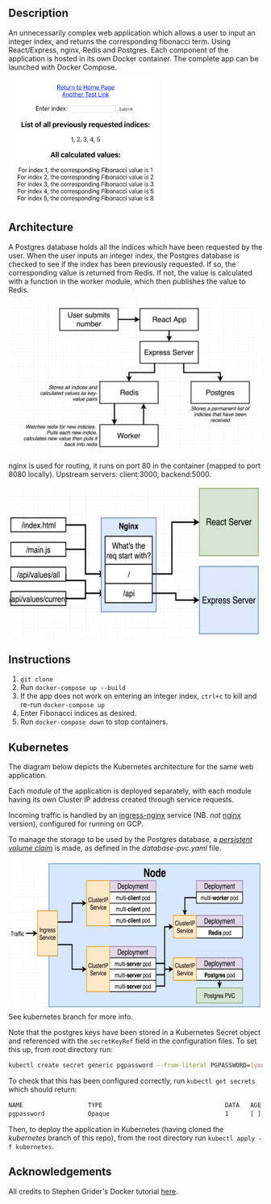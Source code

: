 ## Description

An unnecessarily complex web application which allows a user to input an integer index, and returns the corresponding fibonacci term. Using React/Express, nginx, Redis and Postgres. Each component of the application is hosted in its own Docker container. The complete app can be launched with Docker Compose.

<img src="https://raw.githubusercontent.com/clavance/fibonacci/master/app.png" width="300" height="250">

## Architecture
A Postgres database holds all the indices which have been requested by the user. When the user inputs an integer index, the Postgres database is checked to see if the index has been previously requested. If so, the corresponding value is returned from Redis. If not, the value is calculated with a function in the worker module, which then publishes the value to Redis.

<img src="https://raw.githubusercontent.com/clavance/fibonacci/master/flow.png" width="500" height="300">

nginx is used for routing, it runs on port 80 in the container (mapped to port 8080 locally). Upstream servers: client:3000, backend:5000.

<img src="https://raw.githubusercontent.com/clavance/fibonacci/master/routing.png" width="500" height="300">


## Instructions
1. `git clone`
2. Run `docker-compose up --build`
3. If the app does not work on entering an integer index, `ctrl+c` to kill and re-run `docker-compose up`
4. Enter Fibonacci indices as desired.
5. Run `docker-compose down` to stop containers.

## Kubernetes
The diagram below depicts the Kubernetes architecture for the same web application. 

Each module of the application is deployed separately, with each module having its own Cluster IP address created through service requests.

Incoming traffic is handled by an [ingress-nginx](github.com/kubernetes/ingress-nginx) service (NB. _not_ [nginx](https://www.nginx.com/products/nginx/kubernetes-ingress-controller/) version), configured for running on GCP.

To manage the storage to be used by the Postgres database, a [_persistent volume claim_](https://kubernetes.io/docs/tasks/configure-pod-container/configure-persistent-volume-storage/) is made, as defined in the _database-pvc.yaml_ file.

<img src="https://raw.githubusercontent.com/clavance/fibonacci/master/k8s.png" width="550" height="300">
See kubernetes branch for more info.

Note that the postgres keys have been stored in a Kubernetes Secret object and referenced with the `secretKeyRef` field in the configuration files. To set this up, from root directory run:
```bash
kubectl create secret generic pgpassword --from-literal PGPASSWORD=[your_desired_password]
```
To check that this has been configured correctly, run `kubectl get secrets` which should return:
```bash
NAME                  TYPE                                  DATA   AGE
pgpassword            Opaque                                1      [ ]
```
Then, to deploy the application in Kubernetes (having cloned the _kubernetes_ branch of this repo), from the root directory run `kubectl apply -f kubernetes`.

## Acknowledgements
All credits to Stephen Grider's Docker tutorial [here](https://www.udemy.com/course/docker-and-kubernetes-the-complete-guide/).
